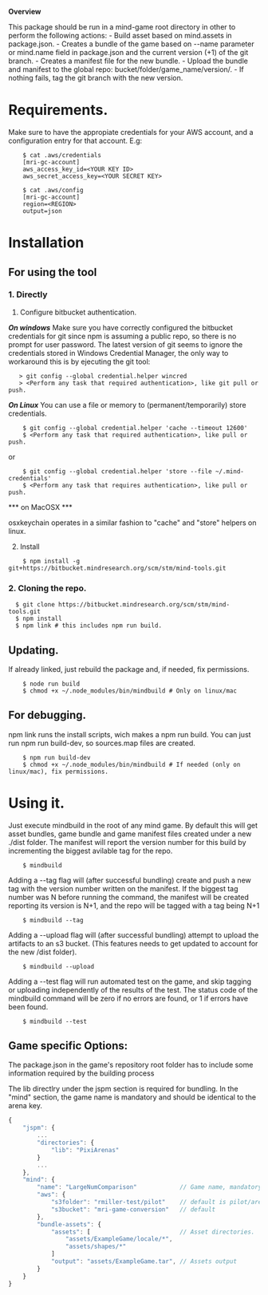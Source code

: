 **Overview**

This package should be run in a mind-game root directory in other to perform the following actions:
	- Build asset based on mind.assets in package.json.
	- Creates a bundle of the game based on --name parameter or mind.name field in package.json and the current version (+1) of the git branch.
	- Creates a manifest file for the new bundle.
	- Upload the bundle and manifest to the global repo: bucket/folder/game_name/version/.
	- If nothing fails, tag the git branch with the new version.

# Requirements.
Make sure to have the appropiate credentials for your AWS account, and a configuration entry for that account. E.g:

```shell
	$ cat .aws/credentials
	[mri-gc-account]
	aws_access_key_id=<YOUR KEY ID>
	aws_secret_access_key=<YOUR SECRET KEY>

	$ cat .aws/config
	[mri-gc-account]
	region=<REGION>
	output=json
```

# Installation

## For using the tool

### 1. Directly

1. Configure bitbucket authentication.

 ***On windows***
	Make sure you have correctly configured the bitbucket credentials for git since npm is assuming a public repo, so there is no prompt for user password.
	The latest version of git seems to ignore the credentials stored in Windows Credential Manager, the only way to workaround this is by ejecuting the git tool:
 ```shell
    > git config --global credential.helper wincred
	> <Perform any task that required authentication>, like git pull or push.
 ```

***On Linux***
You can use a file or memory to (permanent/temporarily) store credentials.

```shell
    $ git config --global credential.helper 'cache --timeout 12600'
	$ <Perform any task that required authentication>, like pull or push.
 ```

 or

```shell
    $ git config --global credential.helper 'store --file ~/.mind-credentials'
	$ <Perform any task that requires authentication>, like pull or push.
 ```

*** on MacOSX ***

osxkeychain operates in a similar fashion to "cache" and "store" helpers on linux.

2. Install

```shell
    $ npm install -g git+https://bitbucket.mindresearch.org/scm/stm/mind-tools.git
```

### 2. Cloning the repo.

  ```shell
    $ git clone https://bitbucket.mindresearch.org/scm/stm/mind-tools.git
	$ npm install
	$ npm link # this includes npm run build.
  ```

## Updating.

If already linked, just rebuild the package and, if needed, fix permissions.
```shell
	$ node run build
	$ chmod +x ~/.node_modules/bin/mindbuild # Only on linux/mac
```

## For debugging.

npm link runs the install scripts, wich makes a npm run build. You can just run npm run build-dev, so sources.map files are created.

```shell
	$ npm run build-dev
	$ chmod +x ~/.node_modules/bin/mindbuild # If needed (only on linux/mac), fix permissions.
```

# Using it.

Just execute mindbuild in the root of any mind game. By default this will get asset bundles, game bundle and game manifest files created under a new ./dist folder. The manifest will report the version number for this build by incrementing the biggest avilable tag for the repo.
```shell
	$ mindbuild
```

Adding a --tag flag will (after successful bundling) create and push a new tag with the version number written on the manifest. If the biggest tag number was N before running the command, the manifest will be created reporting its version is N+1, and the repo will be tagged with a tag being N+1
```shell
	$ mindbuild --tag
```

Adding a --upload flag will (after successful bundling) attempt to upload the artifacts to an s3 bucket. (This features needs to get updated to account for the new /dist folder).
```shell
	$ mindbuild --upload
```

Adding a --test flag will run automated test on the game, and skip tagging or uploading independently of the results of the test. The status code of the mindbuild command will be zero if no errors are found, or 1 if errors have been found.
```shell
	$ mindbuild --test
```


 ## Game specific Options:

 The package.json in the game's repository root folder has to include some information required by the building process 

 The lib directlry under the jspm section is required for bundling.
 In the "mind" section, the game name is mandatory and should be identical to the arena key.

```javascript
{
	"jspm": {
		...
		"directories": {
			"lib": "PixiArenas"
		}
		...
	},
	"mind": {
		"name": "LargeNumComparison"			// Game name, mandatory
		"aws": {
			"s3folder": "rmiller-test/pilot" 	// default is pilot/arenas
			"s3bucket": "mri-game-conversion"	// default
		},
		"bundle-assets": {
			"assets": [							// Asset directories.
				"assets/ExampleGame/locale/*",
				"assets/shapes/*"
			]
			"output": "assets/ExampleGame.tar",	// Assets output
		}
	}
}

```
